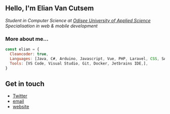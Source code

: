 <h2>Hello, I'm Elian Van Cutsem</h2>
<p><i>Student in Computer Science at <a href="https://www.odisee.be/" target="_blank">Odisee University of Applied Science</a></i><br />
<i>Specialisation in web & mobile development</i></p>

<h3>More about me...</h3>

```javascript
const elian = {
  Cleancoder: true,
  Languages: [Java, C#, Arduino, Javascript, Vue, PHP, Laravel, CSS, SASS, HTML,],
  Tools: [VS Code, Visual Studio, Git, Docker, Jetbrains IDE,],
}
```

## Get in touch

- [Twitter](<https://www.twitter.com/vancutsemelian>)
- [email](<mailto:elianvancutsem@gmail.com>)
- [website](<http://www.elianvancutsem.com>)

